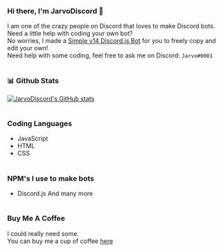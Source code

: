 ### Hi there, I'm JarvoDiscord 👋
I am one of the crazy people on Discord that loves to make Discord bots.
<br>
Need a little help with coding your own bot?
<br>
No worries, I made a [Simple v14 Discord.js Bot](https://github.com/JarvoDiscord/Simple-v14-Discord.js-Bot) for you to freely copy and edit your own!
<br>
Need help with some coding, feel free to ask me on Discord: `Jarvo#0001`

#

### 📊 Github Stats
[![JarvoDiscord's GitHub stats](https://github-readme-stats.vercel.app/api?username=JarvoDiscord&show_icons=true&theme=onedark)](https://github-readme-stats.vercel.app/api?username=JarvoDiscord&show_icons=true&theme=onedark)

#

### Coding Languages
- JavaScript
- HTML
- CSS

#

### NPM's I use to make bots
- Discord.js
And many more

#

### Buy Me A Coffee
I could really need some.
<br>
You can buy me a cup of coffee [here](https://www.buymeacoffee.com/jarvodiscord)
